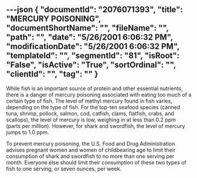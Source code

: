 ---json
{
  "documentId": "2076071393",
  "title": "MERCURY POISONING",
  "documentShortName": "",
  "fileName": "",
  "path": "",
  "date": "5/26/2001 6:06:32 PM",
  "modificationDate": "5/26/2001 6:06:32 PM",
  "templateId": "",
  "segmentId": "81",
  "isRoot": "False",
  "isActive": "True",
  "sortOrdinal": "",
  "clientId": "",
  "tag": ""
}
---

While fish is an important source of protein and other essential nutrients, there is a danger of mercury poisoning associated with eating too much of a certain type of fish. The level of methyl mercury found in fish varies, depending on the type of fish. For the top-ten seafood species (canned tuna, shrimp, pollock, salmon, cod, catfish, clams, flatfish, crabs, and scallops), the level of mercury is low, weighing in at less than 0.2 ppm (parts per million). However, for shark and swordfish, the level of mercury jumps to 1.0 ppm.

To prevent mercury poisoning, the U.S. Food and Drug Administration advises pregnant women and women of childbearing age to limit their consumption of shark and swordfish to no more than one serving per month. Everyone else should limit their consumption of these two types of fish to one serving, or seven ounces, per week.
